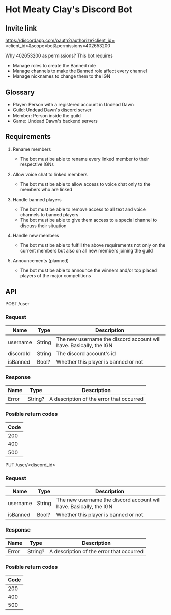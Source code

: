 # Hot Meaty Clay's Discord Bot

## Invite link

https://discordapp.com/oauth2/authorize?client_id=<client_id>&scope=bot&permissions=402653200

Why 402653200 as permissions? This bot requires
- Manage roles to create the Banned role
- Manage channels to make the Banned role affect every channel
- Manage nicknames to change them to the IGN

## Glossary

- Player: Person with a registered account in Undead Dawn
- Guild: Undead Dawn's discord server
- Member: Person inside the guild
- Game: Undead Dawn's backend servers

## Requirements
1. Rename members
    * The bot must be able to rename every linked member to their respective IGNs

2. Allow voice chat to linked members
    * The bot must be able to allow access to voice chat only to the members who are linked

3. Handle banned players
    * The bot must be able to remove access to all text and voice channels to banned players
    * The bot must be able to give them access to a special channel to discuss their situation

4. Handle new members
    * The bot must be able to fulfill the above requirements not only on the current members but also on all new members joining the guild

5. Announcements (planned)
    * The bot must be able to announce the winners and/or top placed players of the major competitions
## API

POST /user

### Request

|Name|Type|Description|
|-|-|-|
|username|String|The new username the discord account will have. Basically, the IGN
|discordId|String|The discord account's id
|isBanned|Bool?|Whether this player is banned or not

### Response

|Name|Type|Description|
|-|-|-|
|Error|String?|A description of the error that occurred

### Posible return codes

|Code|
|-|
|200|
|400|
|500|

PUT /user/<discord_id>

### Request

|Name|Type|Description|
|-|-|-|
|username|String|The new username the discord account will have. Basically, the IGN
|isBanned|Bool?|Whether this player is banned or not

### Response

|Name|Type|Description|
|-|-|-|
|Error|String?|A description of the error that occurred

### Posible return codes

|Code|
|-|
|200|
|400|
|500|